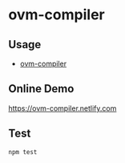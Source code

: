 # ovm-compiler

## Usage

- [ovm-compiler](https://github.com/cryptoeconomicslab/ovm-compiler/tree/master/packages/compiler)

## Online Demo

https://ovm-compiler.netlify.com

## Test

```
npm test
```
